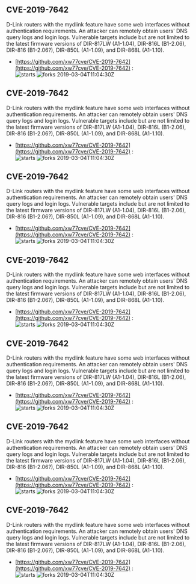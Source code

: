 ## CVE-2019-7642
 D-Link routers with the mydlink feature have some web interfaces without authentication requirements. An attacker can remotely obtain users' DNS query logs and login logs. Vulnerable targets include but are not limited to the latest firmware versions of DIR-817LW (A1-1.04), DIR-816L (B1-2.06), DIR-816 (B1-2.06?), DIR-850L (A1-1.09), and DIR-868L (A1-1.10).

- [https://github.com/xw77cve/CVE-2019-7642](https://github.com/xw77cve/CVE-2019-7642) :  
![starts](https://img.shields.io/github/stars/xw77cve/CVE-2019-7642.svg) 
![forks](https://img.shields.io/github/forks/xw77cve/CVE-2019-7642.svg) 
2019-03-04T11:04:30Z

## CVE-2019-7642
 D-Link routers with the mydlink feature have some web interfaces without authentication requirements. An attacker can remotely obtain users' DNS query logs and login logs. Vulnerable targets include but are not limited to the latest firmware versions of DIR-817LW (A1-1.04), DIR-816L (B1-2.06), DIR-816 (B1-2.06?), DIR-850L (A1-1.09), and DIR-868L (A1-1.10).

- [https://github.com/xw77cve/CVE-2019-7642](https://github.com/xw77cve/CVE-2019-7642) :  
![starts](https://img.shields.io/github/stars/xw77cve/CVE-2019-7642.svg) 
![forks](https://img.shields.io/github/forks/xw77cve/CVE-2019-7642.svg) 
2019-03-04T11:04:30Z

## CVE-2019-7642
 D-Link routers with the mydlink feature have some web interfaces without authentication requirements. An attacker can remotely obtain users' DNS query logs and login logs. Vulnerable targets include but are not limited to the latest firmware versions of DIR-817LW (A1-1.04), DIR-816L (B1-2.06), DIR-816 (B1-2.06?), DIR-850L (A1-1.09), and DIR-868L (A1-1.10).

- [https://github.com/xw77cve/CVE-2019-7642](https://github.com/xw77cve/CVE-2019-7642) :  
![starts](https://img.shields.io/github/stars/xw77cve/CVE-2019-7642.svg) 
![forks](https://img.shields.io/github/forks/xw77cve/CVE-2019-7642.svg) 
2019-03-04T11:04:30Z

## CVE-2019-7642
 D-Link routers with the mydlink feature have some web interfaces without authentication requirements. An attacker can remotely obtain users' DNS query logs and login logs. Vulnerable targets include but are not limited to the latest firmware versions of DIR-817LW (A1-1.04), DIR-816L (B1-2.06), DIR-816 (B1-2.06?), DIR-850L (A1-1.09), and DIR-868L (A1-1.10).

- [https://github.com/xw77cve/CVE-2019-7642](https://github.com/xw77cve/CVE-2019-7642) :  
![starts](https://img.shields.io/github/stars/xw77cve/CVE-2019-7642.svg) 
![forks](https://img.shields.io/github/forks/xw77cve/CVE-2019-7642.svg) 
2019-03-04T11:04:30Z

## CVE-2019-7642
 D-Link routers with the mydlink feature have some web interfaces without authentication requirements. An attacker can remotely obtain users' DNS query logs and login logs. Vulnerable targets include but are not limited to the latest firmware versions of DIR-817LW (A1-1.04), DIR-816L (B1-2.06), DIR-816 (B1-2.06?), DIR-850L (A1-1.09), and DIR-868L (A1-1.10).

- [https://github.com/xw77cve/CVE-2019-7642](https://github.com/xw77cve/CVE-2019-7642) :  
![starts](https://img.shields.io/github/stars/xw77cve/CVE-2019-7642.svg) 
![forks](https://img.shields.io/github/forks/xw77cve/CVE-2019-7642.svg) 
2019-03-04T11:04:30Z

## CVE-2019-7642
 D-Link routers with the mydlink feature have some web interfaces without authentication requirements. An attacker can remotely obtain users' DNS query logs and login logs. Vulnerable targets include but are not limited to the latest firmware versions of DIR-817LW (A1-1.04), DIR-816L (B1-2.06), DIR-816 (B1-2.06?), DIR-850L (A1-1.09), and DIR-868L (A1-1.10).

- [https://github.com/xw77cve/CVE-2019-7642](https://github.com/xw77cve/CVE-2019-7642) :  
![starts](https://img.shields.io/github/stars/xw77cve/CVE-2019-7642.svg) 
![forks](https://img.shields.io/github/forks/xw77cve/CVE-2019-7642.svg) 
2019-03-04T11:04:30Z

## CVE-2019-7642
 D-Link routers with the mydlink feature have some web interfaces without authentication requirements. An attacker can remotely obtain users' DNS query logs and login logs. Vulnerable targets include but are not limited to the latest firmware versions of DIR-817LW (A1-1.04), DIR-816L (B1-2.06), DIR-816 (B1-2.06?), DIR-850L (A1-1.09), and DIR-868L (A1-1.10).

- [https://github.com/xw77cve/CVE-2019-7642](https://github.com/xw77cve/CVE-2019-7642) :  
![starts](https://img.shields.io/github/stars/xw77cve/CVE-2019-7642.svg) 
![forks](https://img.shields.io/github/forks/xw77cve/CVE-2019-7642.svg) 
2019-03-04T11:04:30Z

